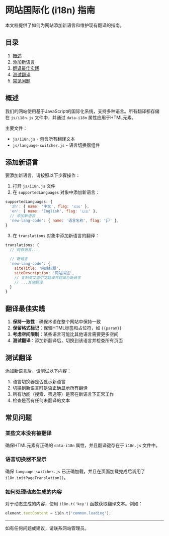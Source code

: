 # 网站国际化 (i18n) 指南

本文档提供了如何为网站添加新语言和维护现有翻译的指南。

## 目录

1. [概述](#概述)
2. [添加新语言](#添加新语言)
3. [翻译最佳实践](#翻译最佳实践)
4. [测试翻译](#测试翻译)
5. [常见问题](#常见问题)

## 概述

我们的网站使用基于JavaScript的国际化系统，支持多种语言。所有翻译都存储在 `js/i18n.js` 文件中，并通过 `data-i18n` 属性应用于HTML元素。

主要文件：
- `js/i18n.js` - 包含所有翻译文本
- `js/language-switcher.js` - 语言切换器组件

## 添加新语言

要添加新语言，请按照以下步骤操作：

1. 打开 `js/i18n.js` 文件
2. 在 `supportedLanguages` 对象中添加新语言：

```javascript
supportedLanguages: {
  'zh': { name: '中文', flag: '🇨🇳' },
  'en': { name: 'English', flag: '🇺🇸' },
  // 添加新语言
  'new-lang-code': { name: '语言名称', flag: '🏳️' },
}
```

3. 在 `translations` 对象中添加新语言的翻译：

```javascript
translations: {
  // 现有语言...
  
  // 新语言
  'new-lang-code': {
    siteTitle: '网站标题',
    siteDescription: '网站描述',
    // 复制英文或中文翻译并翻译为新语言
    // ...其他翻译
  }
}
```

## 翻译最佳实践

1. **保持一致性**：确保术语在整个网站中保持一致
2. **保留格式标记**：保留HTML标签和占位符，如 `{{param}}`
3. **考虑空间限制**：某些语言可能比其他语言需要更多空间
4. **测试翻译**：添加新翻译后，切换到该语言并检查所有页面

## 测试翻译

添加新语言后，请测试以下内容：

1. 语言切换器是否显示新语言
2. 切换到新语言时是否正确显示所有翻译
3. 所有功能（搜索、筛选等）是否在新语言下正常工作
4. 检查是否有任何未翻译的文本

## 常见问题

### 某些文本没有被翻译

确保HTML元素有正确的 `data-i18n` 属性，并且翻译键存在于 `i18n.js` 文件中。

### 语言切换器不显示

确保 `language-switcher.js` 已正确加载，并且在页面加载完成后调用了 `i18n.initPageTranslation()`。

### 如何处理动态生成的内容

对于动态生成的内容，使用 `i18n.t('key')` 函数获取翻译文本。例如：

```javascript
element.textContent = i18n.t('common.loading');
```

---

如有任何问题或建议，请联系网站管理员。